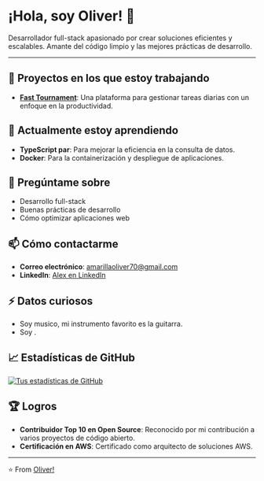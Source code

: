 # ¡Hola, soy Oliver! 👋

Desarrollador full-stack apasionado por crear soluciones eficientes y escalables. Amante del código limpio y las mejores prácticas de desarrollo.

---

## 🔭 Proyectos en los que estoy trabajando

- **[Fast Tournament](https://github.com/tu-usuario/mi-aplicacion-web)**: Una plataforma para gestionar tareas diarias con un enfoque en la productividad.

## 🌱 Actualmente estoy aprendiendo

- **TypeScript par**: Para mejorar la eficiencia en la consulta de datos.
- **Docker**: Para la containerización y despliegue de aplicaciones.

## 💬 Pregúntame sobre

- Desarrollo full-stack
- Buenas prácticas de desarrollo
- Cómo optimizar aplicaciones web

## 📫 Cómo contactarme

- **Correo electrónico**: [amarillaoliver70@gmail.com](mailto:amarillaoliver70@gmail.com)
- **LinkedIn**: [Alex en LinkedIn](https://www.linkedin.com/in/oliver-amarilla)

## ⚡ Datos curiosos

- Soy musico, mi instrumento favorito es la guitarra.
- Soy .

## 📈 Estadísticas de GitHub

[![Tus estadísticas de GitHub](https://github-readme-stats.vercel.app/api?username=oliveramarilla14&show_icons=true&theme=radical)](https://github.com/oliveramarilla14)

## 🏆 Logros

- **Contribuidor Top 10 en Open Source**: Reconocido por mi contribución a varios proyectos de código abierto.
- **Certificación en AWS**: Certificado como arquitecto de soluciones AWS.

---

⭐️ From [Oliver!](https://github.com/oliveramarilla14)
